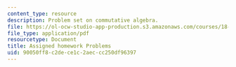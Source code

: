 ```yaml
---
content_type: resource
description: Problem set on commutative algebra.
file: https://ol-ocw-studio-app-production.s3.amazonaws.com/courses/18-705-commutative-algebra-fall-2008/90050ff8c2dece1c2aeccc250df96397_handoutprob.pdf
file_type: application/pdf
resourcetype: Document
title: Assigned homework Problems
uid: 90050ff8-c2de-ce1c-2aec-cc250df96397
---
```

